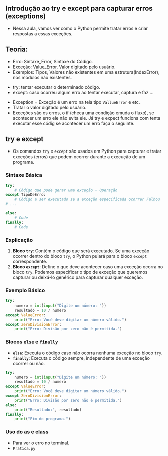 ## Introdução ao try e except para capturar erros (exceptions)
- Nessa aula, vamos ver como o Python permite tratar erros e criar respostas a essas exceções. 

## Teoria:
- Erro: Sintaxe_Error, Sintaxe do Código.
- Exceção: Value_Error, Valor digitado pelo usuário.
- Exemplos: Tipos, Valores não existentes em uma estrutura(IndexError), nos módulos não existentes. 
+ try: tentar executar o determinado código.
+ except: caso ocorreu algum erro ao tentar executar, captura e faz ... 
- Exception = Exceção é um erro na tela tipo `VallueError` e etc.
- Tratar o valor digitado pelo usuário.
- Exceções são os erros, o if (checa uma condição emuda o fluxo), se acontecer um erro ele não evita ele. Já try e expect funciona com tenta executar esse códig se acontecer um erro faça o seguinte.

## try e except
- Os comandos `try` e `except` são usados em Python para capturar e tratar exceções (erros) que podem ocorrer durante a execução de um programa.













### Sintaxe Básica

```python
try:
    # Código que pode gerar uma exceção - Operação
except TipoDeErro:
    # Código a ser executado se a exceção especificada ocorrer Falhou
# ...

else:
    # Code
finally:
    # Code

```

### Explicação

1. **Bloco `try`**: Contém o código que será executado. Se uma exceção ocorrer dentro do bloco `try`, o Python pulará para o bloco `except` correspondente.
2. **Bloco `except`**: Define o que deve acontecer caso uma exceção ocorra no bloco `try`. Podemos especificar o tipo de exceção que queremos capturar ou deixá-lo genérico para capturar qualquer exceção.

### Exemplo Básico

```python
try:
    numero = int(input("Digite um número: "))
    resultado = 10 / numero
except ValueError:
    print("Erro: Você deve digitar um número válido.")
except ZeroDivisionError:
    print("Erro: Divisão por zero não é permitida.")
```

### Blocos `else` e `finally`

- **`else`**: Executa o código caso não ocorra nenhuma exceção no bloco `try`.
- **`finally`**: Executa o código sempre, independente de uma exceção ocorrer ou não.

```python
try:
    numero = int(input("Digite um número: "))
    resultado = 10 / numero
except ValueError:
    print("Erro: Você deve digitar um número válido.")
except ZeroDivisionError:
    print("Erro: Divisão por zero não é permitida.")
else:
    print("Resultado:", resultado)
finally:
    print("Fim do programa.")
```
### Uso do as e __class__
- Para ver o erro no terminal.
- `Pratica.py`